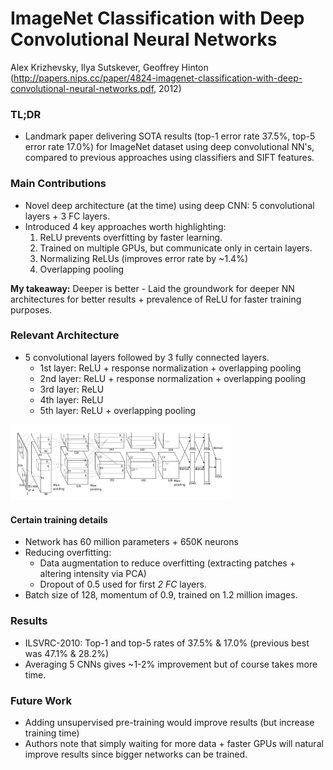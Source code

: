 # ImageNet Classification with Deep Convolutional Neural Networks

Alex Krizhevsky, Ilya Sutskever, Geoffrey Hinton
(http://papers.nips.cc/paper/4824-imagenet-classification-with-deep-convolutional-neural-networks.pdf, 2012)

### TL;DR
- Landmark paper delivering SOTA results (top-1 error rate 37.5%, top-5 error rate 17.0%) for ImageNet dataset using deep convolutional NN's, compared to previous approaches using classifiers and SIFT features.

### Main Contributions
- Novel deep architecture (at the time) using deep CNN: 5 convolutional layers + 3 FC layers.
- Introduced 4 key approaches worth highlighting:
  1. ReLU prevents overfitting by faster learning.
  2. Trained on multiple GPUs, but communicate only in certain layers.
  3. Normalizing ReLUs (improves error rate by ~1.4%)
  4. Overlapping pooling

**My takeaway:** Deeper is better - Laid the groundwork for deeper NN architectures for better results + prevalence of ReLU for faster training purposes.

### Relevant Architecture
- 5 convolutional layers followed by 3 fully connected layers.
  - 1st layer: ReLU + response normalization + overlapping pooling
  - 2nd layer: ReLU + response normalization + overlapping pooling
  - 3rd layer: ReLU
  - 4th layer: ReLU
  - 5th layer: ReLU + overlapping pooling

<img src="https://github.com/sviswana/deeplearning-paper-summaries/blob/master/paper-imgs/imagenet-1.png" width="70%">

#### Certain training details
- Network has 60 million parameters + 650K neurons
- Reducing overfitting:
  - Data augmentation to reduce overfitting (extracting patches + altering intensity via PCA)
  - Dropout of 0.5 used for first *2 FC* layers.
- Batch size of 128, momentum of 0.9, trained on 1.2 million images.

### Results
- ILSVRC-2010: Top-1 and top-5 rates of 37.5% & 17.0% (previous best was 47.1% & 28.2%)
- Averaging 5 CNNs gives ~1-2% improvement but of course takes more time.

### Future Work
- Adding unsupervised pre-training would improve results (but increase training time)
- Authors note that simply waiting for more data + faster GPUs will natural improve results since bigger networks can be trained.
